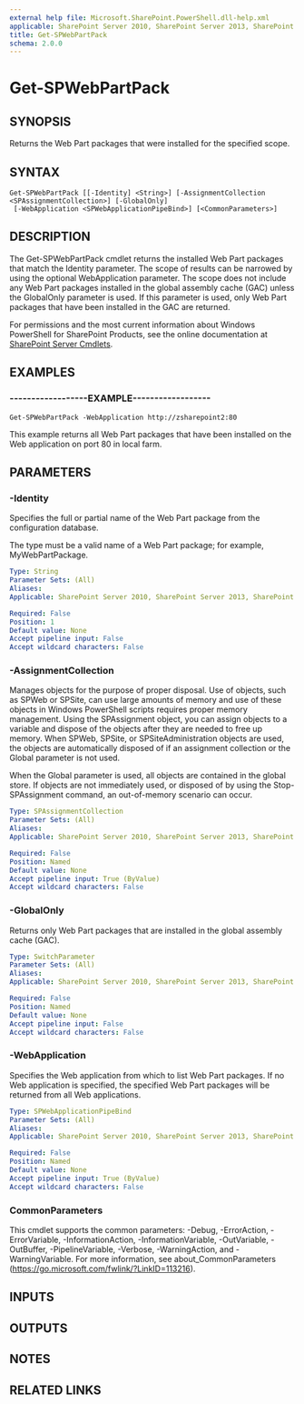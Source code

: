```yaml
---
external help file: Microsoft.SharePoint.PowerShell.dll-help.xml
applicable: SharePoint Server 2010, SharePoint Server 2013, SharePoint Server 2016, SharePoint Server 2019
title: Get-SPWebPartPack
schema: 2.0.0
---
```


# Get-SPWebPartPack

## SYNOPSIS

Returns the Web Part packages that were installed for the specified scope.



## SYNTAX

```
Get-SPWebPartPack [[-Identity] <String>] [-AssignmentCollection <SPAssignmentCollection>] [-GlobalOnly]
 [-WebApplication <SPWebApplicationPipeBind>] [<CommonParameters>]
```

## DESCRIPTION
The Get-SPWebPartPack cmdlet returns the installed Web Part packages that match the Identity parameter.
The scope of results can be narrowed by using the optional WebApplication parameter.
The scope does not include any Web Part packages installed in the global assembly cache (GAC) unless the GlobalOnly parameter is used.
If this parameter is used, only Web Part packages that have been installed in the GAC are returned.

For permissions and the most current information about Windows PowerShell for SharePoint Products, see the online documentation at [SharePoint Server Cmdlets](https://docs.microsoft.com/powershell/sharepoint/sharepoint-server/sharepoint-server-cmdlets).

## EXAMPLES

### ------------------EXAMPLE------------------ 
```
Get-SPWebPartPack -WebApplication http://zsharepoint2:80
```

This example returns all Web Part packages that have been installed on the Web application on port 80 in local farm.

## PARAMETERS

### -Identity
Specifies the full or partial name of the Web Part package from the configuration database.

The type must be a valid name of a Web Part package; for example, MyWebPartPackage.

```yaml
Type: String
Parameter Sets: (All)
Aliases: 
Applicable: SharePoint Server 2010, SharePoint Server 2013, SharePoint Server 2016, SharePoint Server 2019

Required: False
Position: 1
Default value: None
Accept pipeline input: False
Accept wildcard characters: False
```

### -AssignmentCollection
Manages objects for the purpose of proper disposal.
Use of objects, such as SPWeb or SPSite, can use large amounts of memory and use of these objects in Windows PowerShell scripts requires proper memory management.
Using the SPAssignment object, you can assign objects to a variable and dispose of the objects after they are needed to free up memory.
When SPWeb, SPSite, or SPSiteAdministration objects are used, the objects are automatically disposed of if an assignment collection or the Global parameter is not used.

When the Global parameter is used, all objects are contained in the global store.
If objects are not immediately used, or disposed of by using the Stop-SPAssignment command, an out-of-memory scenario can occur.

```yaml
Type: SPAssignmentCollection
Parameter Sets: (All)
Aliases: 
Applicable: SharePoint Server 2010, SharePoint Server 2013, SharePoint Server 2016, SharePoint Server 2019

Required: False
Position: Named
Default value: None
Accept pipeline input: True (ByValue)
Accept wildcard characters: False
```

### -GlobalOnly
Returns only Web Part packages that are installed in the global assembly cache (GAC).

```yaml
Type: SwitchParameter
Parameter Sets: (All)
Aliases: 
Applicable: SharePoint Server 2010, SharePoint Server 2013, SharePoint Server 2016, SharePoint Server 2019

Required: False
Position: Named
Default value: None
Accept pipeline input: False
Accept wildcard characters: False
```

### -WebApplication
Specifies the Web application from which to list Web Part packages.
If no Web application is specified, the specified Web Part packages will be returned from all Web applications.

```yaml
Type: SPWebApplicationPipeBind
Parameter Sets: (All)
Aliases: 
Applicable: SharePoint Server 2010, SharePoint Server 2013, SharePoint Server 2016, SharePoint Server 2019

Required: False
Position: Named
Default value: None
Accept pipeline input: True (ByValue)
Accept wildcard characters: False
```

### CommonParameters
This cmdlet supports the common parameters: -Debug, -ErrorAction, -ErrorVariable, -InformationAction, -InformationVariable, -OutVariable, -OutBuffer, -PipelineVariable, -Verbose, -WarningAction, and -WarningVariable. For more information, see about_CommonParameters (https://go.microsoft.com/fwlink/?LinkID=113216).

## INPUTS

## OUTPUTS

## NOTES

## RELATED LINKS

